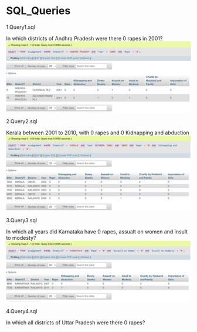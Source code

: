 # SQL_Queries

1.Query1.sql

In which districts of Andhra Pradesh were there 0 rapes in 2001?
<img src="SCREENSHOTS/QUERY 1.jpg">

2.Query2.sql

Kerala between 2001 to 2010, with 0 rapes and 0 Kidnapping and abduction
<img src="SCREENSHOTS/Query 2.jpg">

3.Query3.sql

In which all years did Karnataka have 0 rapes, assualt on women and insult to modesty?
<img src="SCREENSHOTS/Query 3.jpg">

4.Query4.sql

In which all districts of Uttar Pradesh were there 0 rapes?
